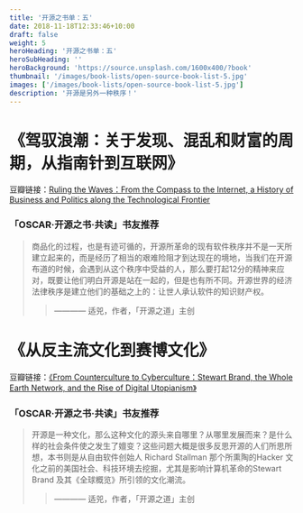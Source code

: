```yaml
---
title: '开源之书单：五'
date: 2018-11-18T12:33:46+10:00
draft: false
weight: 5
heroHeading: '开源之书单：五'
heroSubHeading: ''
heroBackground: 'https://source.unsplash.com/1600x400/?book'
thumbnail: '/images/book-lists/open-source-book-list-5.jpg'
images: ['/images/book-lists/open-source-book-list-5.jpg']
description: '开源是另外一种秩序！'
---
```


# 《驾驭浪潮：关于发现、混乱和财富的周期，从指南针到互联网》

豆瓣链接：[Ruling the Waves：From the Compass to the Internet, a History of Business and Politics along the Technological Frontier](https://book.douban.com/subject/4229678/)

### 「OSCAR·开源之书·共读」书友推荐

> 商品化的过程，也是有迹可循的，开源所革命的现有软件秩序并不是一天所建立起来的，而是经历了相当的艰难险阻才到达现在的境地，当我们在开源布道的时候，会遇到从这个秩序中受益的人，那么要打起12分的精神来应对，既要让他们明白开源是站在一起的，但是也有所不同。开源世界的经济法律秩序是建立他们的基础之上的：让世人承认软件的知识财产权。
> >  ———— 适兕，作者，「开源之道」主创

# 《从反主流文化到赛博文化》

豆瓣链接：[《From Counterculture to Cyberculture：Stewart Brand, the Whole Earth Network, and the Rise of Digital Utopianism》](https://book.douban.com/subject/4125579/)

### 「OSCAR·开源之书·共读」书友推荐

> 开源是一种文化，那么这种文化的源头来自哪里？从哪里发展而来？是什么样的社会条件使之发生了嬗变？这些问题大概是很多反思开源的人们所思所想，本书则是从自由软件创始人 Richard Stallman 那个所熏陶的Hacker 文化之前的美国社会、科技环境去挖掘，尤其是影响计算机革命的Stewart Brand 及其《全球概览》所引领的文化潮流。
> >  ———— 适兕，作者，「开源之道」主创
